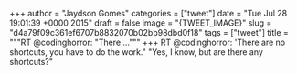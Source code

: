 
+++
author = "Jaydson Gomes"
categories = ["tweet"]
date = "Tue Jul 28 19:01:39 +0000 2015"
draft = false
image = "{TWEET_IMAGE}"
slug = "d4a79f09c361ef6707b8832070b02bb98dbd0f18"
tags = ["tweet"]
title = """RT @codinghorror: "There ..."""
+++
RT @codinghorror: 'There are no shortcuts, you have to do the work." "Yes, I know, but are there any shortcuts?"
